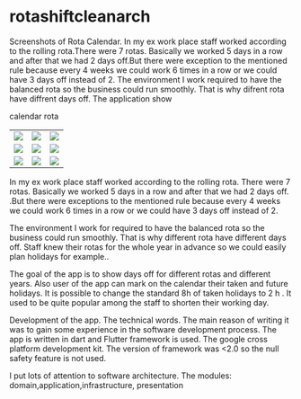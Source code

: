 # rotashiftcleanarch

Screenshots of Rota Calendar.
In my ex work place staff worked according to the rolling rota.There were 7 rotas. Basically we worked 5 days in a row and after that we had 2 days off.But there were exception to the mentioned rule because  every 4 weeks we could work 6 times in a row or we could have 3 days off instead of 2.
The environment I work required to have the balanced rota so the business could run smoothly. That is why difrent rota have diffrent days off.
The application show

calendar rota
<table >
  <tr>
    <td><img src="https://user-images.githubusercontent.com/20933329/116014952-8f225e00-a62f-11eb-9768-ab25be138cf3.jpg"/></td>
    <td><img src="https://user-images.githubusercontent.com/20933329/116014961-96496c00-a62f-11eb-8d03-67623e156675.jpg" /></td>
<td><img src="https://user-images.githubusercontent.com/20933329/116014969-99445c80-a62f-11eb-9a0f-24f71157b924.jpg"/></td>
  </tr>
  <tr>
    <td><img src="https://user-images.githubusercontent.com/20933329/116014990-a3665b00-a62f-11eb-8d49-e57d3887bdbf.jpg"  /></td>
    <td><img src="https://user-images.githubusercontent.com/20933329/116014991-a4978800-a62f-11eb-9331-05239d3ce034.jpg" /></td>
    <td><img src="https://user-images.githubusercontent.com/20933329/116014998-a7927880-a62f-11eb-9bd1-2186782bfc7d.jpg"  /></td>
  </tr>

<tr>
<td><img src="https://user-images.githubusercontent.com/20933329/116014973-9b0e2000-a62f-11eb-9403-6443a4a4a150.jpg"/></td>

<td><img src="https://user-images.githubusercontent.com/20933329/116014978-9d707a00-a62f-11eb-9d36-f4a3a131c6f7.jpg"/></td>

<td><img src="https://user-images.githubusercontent.com/20933329/116014986-a19c9780-a62f-11eb-86b2-f045bbcf4db7.jpg"/></td>
</tr>
</table>


In my ex work place staff worked according to the rolling rota. There were 7 rotas. Basically we worked 5 days in a row and after that we had 2 days off. .But there were exceptions to the mentioned rule because  every 4 weeks we could work 6 times in a row or we could have 3 days off instead of 2.

The environment I work  for required to have the balanced rota so the business could run smoothly. That is why different rota have different days off. Staff knew their rotas for the whole year in advance so we could easily plan holidays for example..

The goal of the app is to show days off for different rotas and different years. Also user of the app can mark on the calendar their taken and future holidays. It is possible to change the standard 8h of taken holidays to 2 h . It used to be quite popular among the staff to shorten their working day.

Development of the app. The technical words.
The main reason of writing it was to gain some experience in the   software development process.
The app is written in dart and Flutter framework is used. The  google cross platform 
development kit. The version of framework was <2.0 so the null safety feature is not used.

I put lots of attention to software architecture. The modules: domain,application,infrastructure, presentation
